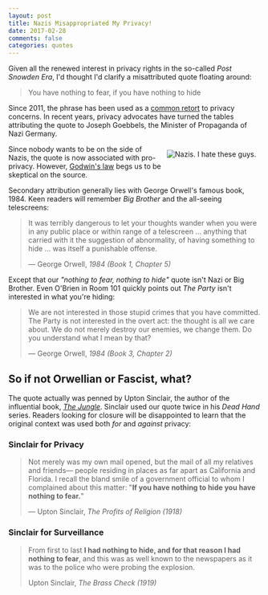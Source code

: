 ```yaml
---
layout: post
title: Nazis Misappropriated My Privacy!
date: 2017-02-28
comments: false
categories: quotes
---
```


Given all the renewed interest in privacy rights in the so-called
*Post Snowden Era*, I'd thought I'd clarify a misattributed quote floating
around:

> You have nothing to fear, if you have nothing to hide

Since 2011, the phrase has been used as a
[common retort](https://en.wikipedia.org/wiki/Nothing_to_hide_argument) to
privacy concerns. In recent years, privacy advocates have turned the tables
attributing the quote to Joseph Goebbels, the Minister of Propaganda of Nazi
Germany.

<img style="float: right; text-align: left; margin: 10px"
     alt="Nazis. I hate these guys." src="/assets/img/nazis.png">

Since nobody wants to be on the side of Nazis, the quote is now associated with
pro-privacy. However, [Godwin's law](https://en.wikipedia.org/wiki/Godwin's_law)
begs us to be skeptical on the source.

Secondary attribution generally lies with George Orwell's famous book, 1984.
Keen readers will remember *Big Brother* and the all-seeing telescreens:

> It was terribly dangerous to let your thoughts wander when you were in any
> public place or within range of a telescreen ... anything that carried with it
> the suggestion of abnormality, of having something to hide ... was itself a
> punishable offense.
>
> &mdash; George Orwell, *1984 (Book 1, Chapter 5)*

Except that our *"nothing to fear, nothing to hide"* quote isn't Nazi or Big
Brother. Even O'Brien in Room 101 quickly points out *The Party* isn't
interested in what you're hiding:

> We are not interested in those stupid crimes that you have committed. The
> Party is not interested in the overt act: the thought is all we care about. We
> do not merely destroy our enemies, we change them. Do you understand what I
> mean by that?
>
> &mdash; George Orwell, *1984 (Book 3, Chapter 2)*

## So if not Orwellian or Fascist, what? 
The quote actually was penned by Upton Sinclair, the author of the influential 
book, *[The Jungle](https://en.wikipedia.org/wiki/The_Jungle)*. Sinclair used 
our quote twice in his *Dead Hand* series. Readers looking for closure will be
disappointed to learn that the original context was used both *for* and
*against* privacy:

### Sinclair for Privacy
> Not merely was my own mail opened, but the mail of all my relatives and
> friends&mdash; people residing in places as far apart as California and Florida. I
> recall the bland smile of a government official to whom I complained about
> this matter: "**If you have nothing to hide you have nothing to fear.**"
>
> &mdash; Upton Sinclair, *The Profits of Religion (1918)*

### Sinclair for Surveillance
> From first to last **I had nothing to hide, and for that reason I had nothing
> to fear**, and this was as well known to the newspapers as it was to the
> police who were probing the explosion.
>
> Upton Sinclair, *The Brass Check (1919)*
